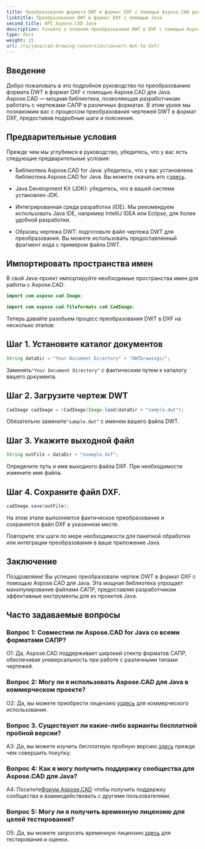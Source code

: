 ```yaml
---
title: Преобразование формата DWT в формат DXF с помощью Aspose.CAD для Java
linktitle: Преобразование DWT в формат DXF с помощью Java
second_title: API Aspose.CAD Java
description: Узнайте о плавном преобразовании DWT в DXF с помощью Aspose.CAD для Java. Следуйте нашему пошаговому руководству для эффективного манипулирования файлами САПР.
type: docs
weight: 15
url: /ru/java/cad-drawing-conversion/convert-dwt-to-dxf/
---
```

## Введение

Добро пожаловать в это подробное руководство по преобразованию формата DWT в формат DXF с помощью Aspose.CAD для Java. Aspose.CAD — мощная библиотека, позволяющая разработчикам работать с чертежами САПР в различных форматах. В этом уроке мы познакомим вас с процессом преобразования чертежей DWT в формат DXF, предоставив подробные шаги и пояснения.

## Предварительные условия

Прежде чем мы углубимся в руководство, убедитесь, что у вас есть следующие предварительные условия:

-  Библиотека Aspose.CAD for Java: убедитесь, что у вас установлена библиотека Aspose.CAD for Java. Вы можете скачать его с[здесь](https://releases.aspose.com/cad/java/).

- Java Development Kit (JDK): убедитесь, что в вашей системе установлен JDK.

- Интегрированная среда разработки (IDE). Мы рекомендуем использовать Java IDE, например IntelliJ IDEA или Eclipse, для более удобной разработки.

- Образец чертежа DWT: подготовьте файл чертежа DWT для преобразования. Вы можете использовать предоставленный фрагмент кода с примером файла DWT.

## Импортировать пространства имен

В свой Java-проект импортируйте необходимые пространства имен для работы с Aspose.CAD:

```java
import com.aspose.cad.Image;

import com.aspose.cad.fileformats.cad.CadImage;
```

Теперь давайте разобьем процесс преобразования DWT в DXF на несколько этапов:

## Шаг 1. Установите каталог документов

```java
String dataDir = "Your Document Directory" + "DWTDrawings/";
```

 Заменять`"Your Document Directory"` с фактическим путем к каталогу вашего документа.

## Шаг 2. Загрузите чертеж DWT

```java
CadImage cadImage = (CadImage)Image.load(dataDir + "sample.dwt");
```

 Обязательно замените`"sample.dwt"` с именем вашего файла DWT.

## Шаг 3. Укажите выходной файл

```java
String outFile = dataDir + "example.dxf";
```

Определите путь и имя выходного файла DXF. При необходимости измените имя файла.

## Шаг 4. Сохраните файл DXF.

```java
cadImage.save(outFile);
```

На этом этапе выполняется фактическое преобразование и сохраняется файл DXF в указанном месте.

Повторите эти шаги по мере необходимости для пакетной обработки или интеграции преобразования в ваше приложение Java.

## Заключение

Поздравляем! Вы успешно преобразовали чертеж DWT в формат DXF с помощью Aspose.CAD для Java. Эта мощная библиотека упрощает манипулирование файлами САПР, предоставляя разработчикам эффективные инструменты для их проектов Java.

## Часто задаваемые вопросы

### Вопрос 1: Совместим ли Aspose.CAD for Java со всеми форматами САПР?

О1: Да, Aspose.CAD поддерживает широкий спектр форматов САПР, обеспечивая универсальность при работе с различными типами чертежей.

### Вопрос 2: Могу ли я использовать Aspose.CAD для Java в коммерческом проекте?

 О2: Да, вы можете приобрести лицензию у[здесь](https://purchase.aspose.com/buy) для коммерческого использования.

### Вопрос 3. Существуют ли какие-либо варианты бесплатной пробной версии?

 A3: Да, вы можете изучить бесплатную пробную версию.[здесь](https://releases.aspose.com/) прежде чем совершить покупку.

### Вопрос 4: Как я могу получить поддержку сообщества для Aspose.CAD для Java?

 А4: Посетите[Форум Aspose.CAD](https://forum.aspose.com/c/cad/19) чтобы получить поддержку сообщества и взаимодействовать с другими пользователями.

### Вопрос 5: Могу ли я получить временную лицензию для целей тестирования?

 О5: Да, вы можете запросить временную лицензию.[здесь](https://purchase.aspose.com/temporary-license/) для тестирования и оценки.